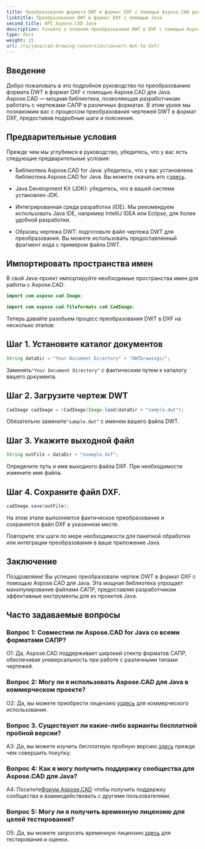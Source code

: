 ```yaml
---
title: Преобразование формата DWT в формат DXF с помощью Aspose.CAD для Java
linktitle: Преобразование DWT в формат DXF с помощью Java
second_title: API Aspose.CAD Java
description: Узнайте о плавном преобразовании DWT в DXF с помощью Aspose.CAD для Java. Следуйте нашему пошаговому руководству для эффективного манипулирования файлами САПР.
type: docs
weight: 15
url: /ru/java/cad-drawing-conversion/convert-dwt-to-dxf/
---
```

## Введение

Добро пожаловать в это подробное руководство по преобразованию формата DWT в формат DXF с помощью Aspose.CAD для Java. Aspose.CAD — мощная библиотека, позволяющая разработчикам работать с чертежами САПР в различных форматах. В этом уроке мы познакомим вас с процессом преобразования чертежей DWT в формат DXF, предоставив подробные шаги и пояснения.

## Предварительные условия

Прежде чем мы углубимся в руководство, убедитесь, что у вас есть следующие предварительные условия:

-  Библиотека Aspose.CAD for Java: убедитесь, что у вас установлена библиотека Aspose.CAD for Java. Вы можете скачать его с[здесь](https://releases.aspose.com/cad/java/).

- Java Development Kit (JDK): убедитесь, что в вашей системе установлен JDK.

- Интегрированная среда разработки (IDE). Мы рекомендуем использовать Java IDE, например IntelliJ IDEA или Eclipse, для более удобной разработки.

- Образец чертежа DWT: подготовьте файл чертежа DWT для преобразования. Вы можете использовать предоставленный фрагмент кода с примером файла DWT.

## Импортировать пространства имен

В свой Java-проект импортируйте необходимые пространства имен для работы с Aspose.CAD:

```java
import com.aspose.cad.Image;

import com.aspose.cad.fileformats.cad.CadImage;
```

Теперь давайте разобьем процесс преобразования DWT в DXF на несколько этапов:

## Шаг 1. Установите каталог документов

```java
String dataDir = "Your Document Directory" + "DWTDrawings/";
```

 Заменять`"Your Document Directory"` с фактическим путем к каталогу вашего документа.

## Шаг 2. Загрузите чертеж DWT

```java
CadImage cadImage = (CadImage)Image.load(dataDir + "sample.dwt");
```

 Обязательно замените`"sample.dwt"` с именем вашего файла DWT.

## Шаг 3. Укажите выходной файл

```java
String outFile = dataDir + "example.dxf";
```

Определите путь и имя выходного файла DXF. При необходимости измените имя файла.

## Шаг 4. Сохраните файл DXF.

```java
cadImage.save(outFile);
```

На этом этапе выполняется фактическое преобразование и сохраняется файл DXF в указанном месте.

Повторите эти шаги по мере необходимости для пакетной обработки или интеграции преобразования в ваше приложение Java.

## Заключение

Поздравляем! Вы успешно преобразовали чертеж DWT в формат DXF с помощью Aspose.CAD для Java. Эта мощная библиотека упрощает манипулирование файлами САПР, предоставляя разработчикам эффективные инструменты для их проектов Java.

## Часто задаваемые вопросы

### Вопрос 1: Совместим ли Aspose.CAD for Java со всеми форматами САПР?

О1: Да, Aspose.CAD поддерживает широкий спектр форматов САПР, обеспечивая универсальность при работе с различными типами чертежей.

### Вопрос 2: Могу ли я использовать Aspose.CAD для Java в коммерческом проекте?

 О2: Да, вы можете приобрести лицензию у[здесь](https://purchase.aspose.com/buy) для коммерческого использования.

### Вопрос 3. Существуют ли какие-либо варианты бесплатной пробной версии?

 A3: Да, вы можете изучить бесплатную пробную версию.[здесь](https://releases.aspose.com/) прежде чем совершить покупку.

### Вопрос 4: Как я могу получить поддержку сообщества для Aspose.CAD для Java?

 А4: Посетите[Форум Aspose.CAD](https://forum.aspose.com/c/cad/19) чтобы получить поддержку сообщества и взаимодействовать с другими пользователями.

### Вопрос 5: Могу ли я получить временную лицензию для целей тестирования?

 О5: Да, вы можете запросить временную лицензию.[здесь](https://purchase.aspose.com/temporary-license/) для тестирования и оценки.